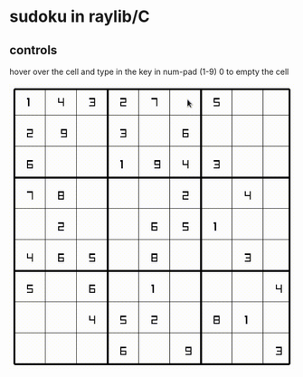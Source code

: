 # sudoku in raylib/C 
## controls 
hover over the cell and type in the key in num-pad (1-9) 
0 to empty the cell 

![](gameplay.gif)
